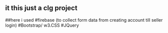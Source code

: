 ## it this just a clg project
##here i used 
#firebase (to collect form data from creating account  till seller login)
#Bootstrap/ w3.CSS
#JQuery 
#






